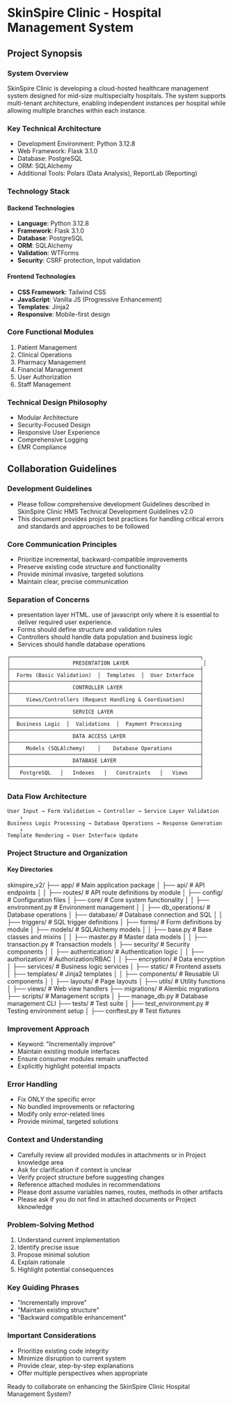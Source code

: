# SkinSpire Clinic - Hospital Management System
## Project Synopsis

### System Overview
SkinSpire Clinic is developing a cloud-hosted healthcare management system designed for mid-size multispecialty hospitals. The system supports multi-tenant architecture, enabling independent instances per hospital while allowing multiple branches within each instance.

### Key Technical Architecture
- Development Environment: Python 3.12.8
- Web Framework: Flask 3.1.0
- Database: PostgreSQL
- ORM: SQLAlchemy
- Additional Tools: Polars (Data Analysis), ReportLab (Reporting)

### Technology Stack

#### Backend Technologies
- **Language**: Python 3.12.8
- **Framework**: Flask 3.1.0
- **Database**: PostgreSQL
- **ORM**: SQLAlchemy
- **Validation**: WTForms
- **Security**: CSRF protection, Input validation

#### Frontend Technologies
- **CSS Framework**: Tailwind CSS
- **JavaScript**: Vanilla JS (Progressive Enhancement)
- **Templates**: Jinja2
- **Responsive**: Mobile-first design


### Core Functional Modules
1. Patient Management
2. Clinical Operations
3. Pharmacy Management
4. Financial Management
5. User Authorization
6. Staff Management

### Technical Design Philosophy
- Modular Architecture
- Security-Focused Design
- Responsive User Experience
- Comprehensive Logging
- EMR Compliance

## Collaboration Guidelines

### Development Guidelines
- Please follow comprehensive development Guidelines described in SkinSpire Clinic HMS Technical Development Guidelines v2.0 
- This document provides projct best practices for handling critical errors and standards and approaches to be followed

### Core Communication Principles
- Prioritize incremental, backward-compatible improvements
- Preserve existing code structure and functionality
- Provide minimal invasive, targeted solutions
- Maintain clear, precise communication

### Separation of Concerns
- presentation layer HTML.  use of javascript only where it is essential to deliver required user experience. 
- Forms should define structure and validation rules
- Controllers should handle data population and business logic
- Services should handle database operations

```
┌─────────────────────────────────────────────────────────────┐
│                    PRESENTATION LAYER                        │
├─────────────────────────────────────────────────────────────┤
│  Forms (Basic Validation)  │  Templates  │  User Interface  │
├─────────────────────────────────────────────────────────────┤
│                    CONTROLLER LAYER                         │
├─────────────────────────────────────────────────────────────┤
│     Views/Controllers (Request Handling & Coordination)     │
├─────────────────────────────────────────────────────────────┤
│                    SERVICE LAYER                            │
├─────────────────────────────────────────────────────────────┤
│  Business Logic  │  Validations  │  Payment Processing      │
├─────────────────────────────────────────────────────────────┤
│                    DATA ACCESS LAYER                        │
├─────────────────────────────────────────────────────────────┤
│     Models (SQLAlchemy)    │    Database Operations         │
├─────────────────────────────────────────────────────────────┤
│                    DATABASE LAYER                           │
├─────────────────────────────────────────────────────────────┤
│   PostgreSQL   │   Indexes   │   Constraints   │   Views    │
└─────────────────────────────────────────────────────────────┘
```
### Data Flow Architecture

```
User Input → Form Validation → Controller → Service Layer Validation 
    ↓
Business Logic Processing → Database Operations → Response Generation
    ↓
Template Rendering → User Interface Update
```
### Project Structure and Organization
####  Key Directories
skinspire_v2/
├── app/                            # Main application package
│   ├── api/                        # API endpoints
│   │   ├── routes/                 # API route definitions by module
│   ├── config/                     # Configuration files
│   ├── core/                       # Core system functionality
│   │   ├── environment.py          # Environment management
│   │   ├── db_operations/          # Database operations
│   ├── database/                   # Database connection and SQL
│   │   ├── triggers/               # SQL trigger definitions
│   ├── forms/                      # Form definitions by module
│   ├── models/                     # SQLAlchemy models
│   │   ├── base.py                 # Base classes and mixins
│   │   ├── master.py               # Master data models
│   │   ├── transaction.py          # Transaction models
│   ├── security/                   # Security components
│   │   ├── authentication/         # Authentication logic
│   │   ├── authorization/          # Authorization/RBAC
│   │   ├── encryption/             # Data encryption
│   ├── services/                   # Business logic services
│   ├── static/                     # Frontend assets
│   ├── templates/                  # Jinja2 templates
│   │   ├── components/             # Reusable UI components
│   │   ├── layouts/                # Page layouts
│   ├── utils/                      # Utility functions
│   ├── views/                      # Web view handlers
├── migrations/                     # Alembic migrations
├── scripts/                        # Management scripts
│   ├── manage_db.py                # Database management CLI
├── tests/                          # Test suite
│   ├── test_environment.py         # Testing environment setup
│   ├── conftest.py                 # Test fixtures


### Improvement Approach
- Keyword: "Incrementally improve"
- Maintain existing module interfaces
- Ensure consumer modules remain unaffected
- Explicitly highlight potential impacts

### Error Handling
- Fix ONLY the specific error
- No bundled improvements or refactoring
- Modify only error-related lines
- Provide minimal, targeted solutions

### Context and Understanding
- Carefully review all provided modules in attachments or in Project knowledge area
- Ask for clarification if context is unclear
- Verify project structure before suggesting changes
- Reference attached modules in recommendations
- Please dont assume variables names, routes, methods in other artifacts  
- Please ask if you do not find in attached documents or Project kknowledge

### Problem-Solving Method
1. Understand current implementation
2. Identify precise issue
3. Propose minimal solution
4. Explain rationale
5. Highlight potential consequences

### Key Guiding Phrases
- "Incrementally improve"
- "Maintain existing structure"
- "Backward compatible enhancement"

### Important Considerations
- Prioritize existing code integrity
- Minimize disruption to current system
- Provide clear, step-by-step explanations
- Offer multiple perspectives when appropriate

Ready to collaborate on enhancing the SkinSpire Clinic Hospital Management System?
